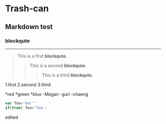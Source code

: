 # Trash-can

## Markdown test

### blockqute
------------
> This is a first **blockqute.**
>>This is a second **blockqute.**
>>> This is a third **blockqute.**

1.first
2.second
3.third

*red
  *green
    *blue
-Megan
  -guri
    -chaeng
```javascript
var foo='bar''
if(true) foo='foo';
```

edited
